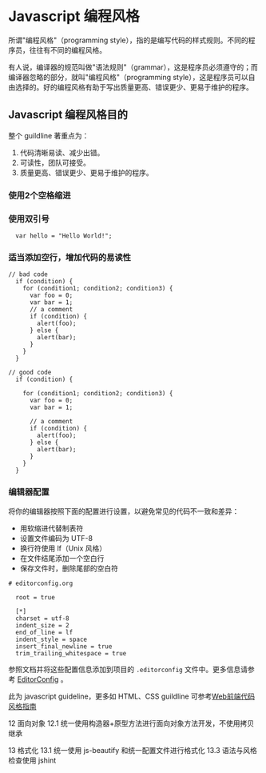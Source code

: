 # Javascript 编程风格
所谓"编程风格"（programming style），指的是编写代码的样式规则。不同的程序员，往往有不同的编程风格。

有人说，编译器的规范叫做"语法规则"（grammar），这是程序员必须遵守的；而编译器忽略的部分，就叫"编程风格"（programming style），这是程序员可以自由选择的。好的编程风格有助于写出质量更高、错误更少、更易于维护的程序。

## Javascript 编程风格目的

整个 guildline 著重点为：
1. 代码清晰易读、减少出错。
2. 可读性，团队可接受。
3. 质量更高、错误更少、更易于维护的程序。

### 使用2个空格缩进


### 使用双引号
```
  var hello = "Hello World!";
```

### 适当添加空行，增加代码的易读性

```
// bad code
  if (condition) {
    for (condition1; condition2; condition3) {
      var foo = 0;
      var bar = 1;
      // a comment
      if (condition) {
        alert(foo);
      } else {
        alert(bar);
      }
    }
  }

// good code
  if (condition) {

    for (condition1; condition2; condition3) {
      var foo = 0;
      var bar = 1;

      // a comment
      if (condition) {
        alert(foo);
      } else {
        alert(bar);
      }
    }
  }
```

### 编辑器配置
将你的编辑器按照下面的配置进行设置，以避免常见的代码不一致和差异：
* 用软缩进代替制表符
* 设置文件编码为 UTF-8
* 换行符使用 lf（Unix 风格）
* 在文件结尾添加一个空白行
* 保存文件时，删除尾部的空白符

```
# editorconfig.org

  root = true

  [*]
  charset = utf-8
  indent_size = 2
  end_of_line = lf
  indent_style = space
  insert_final_newline = true
  trim_trailing_whitespace = true
```
参照文档并将这些配置信息添加到项目的 `.editorconfig` 文件中。更多信息请参考 [EditorConfig](http://editorconfig.org/) 。


此为 javascript guideline，更多如 HTML、CSS guildline 可参考[Web前端代码风格指南](https://dondevi.github.io/web-frontend-guide/style-guide/codestyle.html)



12 面向对象
12.1 统一使用构造器+原型方法进行面向对象方法开发，不使用拷贝继承

13 格式化
13.1 统一使用 js-beautify 和统一配置文件进行格式化
13.3 语法与风格检查使用 jshint

